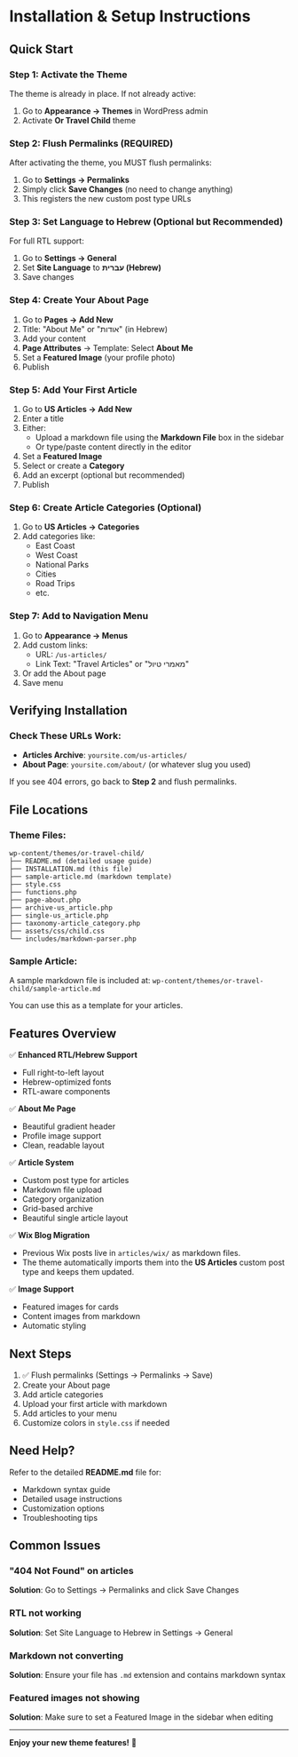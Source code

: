 # Installation & Setup Instructions

## Quick Start

### Step 1: Activate the Theme
The theme is already in place. If not already active:
1. Go to **Appearance → Themes** in WordPress admin
2. Activate **Or Travel Child** theme

### Step 2: Flush Permalinks (REQUIRED)
After activating the theme, you MUST flush permalinks:
1. Go to **Settings → Permalinks**
2. Simply click **Save Changes** (no need to change anything)
3. This registers the new custom post type URLs

### Step 3: Set Language to Hebrew (Optional but Recommended)
For full RTL support:
1. Go to **Settings → General**
2. Set **Site Language** to **עברית (Hebrew)**
3. Save changes

### Step 4: Create Your About Page
1. Go to **Pages → Add New**
2. Title: "About Me" or "אודות" (in Hebrew)
3. Add your content
4. **Page Attributes** → Template: Select **About Me**
5. Set a **Featured Image** (your profile photo)
6. Publish

### Step 5: Add Your First Article
1. Go to **US Articles → Add New**
2. Enter a title
3. Either:
   - Upload a markdown file using the **Markdown File** box in the sidebar
   - Or type/paste content directly in the editor
4. Set a **Featured Image**
5. Select or create a **Category**
6. Add an excerpt (optional but recommended)
7. Publish

### Step 6: Create Article Categories (Optional)
1. Go to **US Articles → Categories**
2. Add categories like:
   - East Coast
   - West Coast
   - National Parks
   - Cities
   - Road Trips
   - etc.

### Step 7: Add to Navigation Menu
1. Go to **Appearance → Menus**
2. Add custom links:
   - URL: `/us-articles/`
   - Link Text: "Travel Articles" or "מאמרי טיול"
3. Or add the About page
4. Save menu

## Verifying Installation

### Check These URLs Work:
- **Articles Archive**: `yoursite.com/us-articles/`
- **About Page**: `yoursite.com/about/` (or whatever slug you used)

If you see 404 errors, go back to **Step 2** and flush permalinks.

## File Locations

### Theme Files:
```
wp-content/themes/or-travel-child/
├── README.md (detailed usage guide)
├── INSTALLATION.md (this file)
├── sample-article.md (markdown template)
├── style.css
├── functions.php
├── page-about.php
├── archive-us_article.php
├── single-us_article.php
├── taxonomy-article_category.php
├── assets/css/child.css
└── includes/markdown-parser.php
```

### Sample Article:
A sample markdown file is included at:
`wp-content/themes/or-travel-child/sample-article.md`

You can use this as a template for your articles.

## Features Overview

✅ **Enhanced RTL/Hebrew Support**
- Full right-to-left layout
- Hebrew-optimized fonts
- RTL-aware components

✅ **About Me Page**
- Beautiful gradient header
- Profile image support
- Clean, readable layout

✅ **Article System**
- Custom post type for articles
- Markdown file upload
- Category organization
- Grid-based archive
- Beautiful single article layout

✅ **Wix Blog Migration**
- Previous Wix posts live in `articles/wix/` as markdown files.
- The theme automatically imports them into the **US Articles** custom post type and keeps them updated.

✅ **Image Support**
- Featured images for cards
- Content images from markdown
- Automatic styling

## Next Steps

1. ✅ Flush permalinks (Settings → Permalinks → Save)
2. Create your About page
3. Add article categories
4. Upload your first article with markdown
5. Add articles to your menu
6. Customize colors in `style.css` if needed

## Need Help?

Refer to the detailed **README.md** file for:
- Markdown syntax guide
- Detailed usage instructions
- Customization options
- Troubleshooting tips

## Common Issues

### "404 Not Found" on articles
**Solution**: Go to Settings → Permalinks and click Save Changes

### RTL not working
**Solution**: Set Site Language to Hebrew in Settings → General

### Markdown not converting
**Solution**: Ensure your file has `.md` extension and contains markdown syntax

### Featured images not showing
**Solution**: Make sure to set a Featured Image in the sidebar when editing

---

**Enjoy your new theme features!** 🎉
